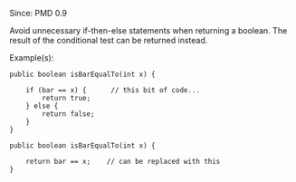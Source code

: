 Since: PMD 0.9

Avoid unnecessary if-then-else statements when returning a boolean. The result of
the conditional test can be returned instead.

Example(s):
```
public boolean isBarEqualTo(int x) {
   
	if (bar == x) {		 // this bit of code...
		return true;
	} else {
		return false;
    }
}

public boolean isBarEqualTo(int x) {

   	return bar == x;	// can be replaced with this
}
```
